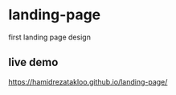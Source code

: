 # landing-page
first landing page design

## live demo
https://hamidrezatakloo.github.io/landing-page/
